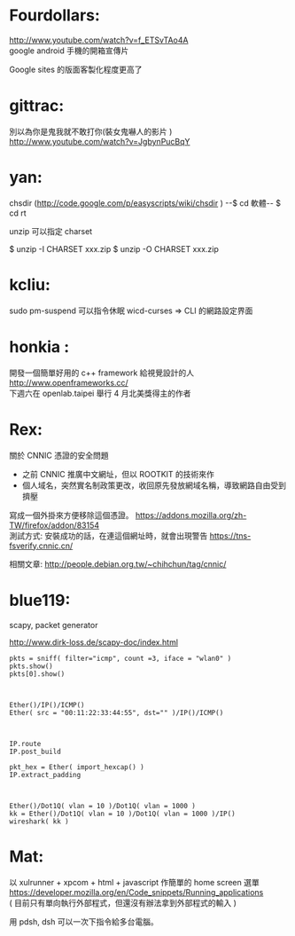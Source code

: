 # Fourdollars:

<http://www.youtube.com/watch?v=f_ETSvTAo4A>  
google android 手機的開箱宣傳片

Google sites 的版面客製化程度更高了

# gittrac:

別以為你是鬼我就不敢打你(裝女鬼嚇人的影片 )
<http://www.youtube.com/watch?v=JgbynPucBqY>  

# yan:

chsdir (<http://code.google.com/p/easyscripts/wiki/chsdir>  ) 
--$ cd 軟體--
$ cd rt<TAB>

unzip 可以指定 charset

$ unzip -I CHARSET xxx.zip
$ unzip -O CHARSET xxx.zip


# kcliu:

sudo pm-suspend 可以指令休眠
wicd-curses => CLI 的網路設定界面


# honkia :

開發一個簡單好用的 c++ framework 給視覺設計的人
<http://www.openframeworks.cc/>  
下週六在 openlab.taipei 舉行
4 月北美獎得主的作者

# Rex:


關於 CNNIC 憑證的安全問題
* 之前 CNNIC 推廣中文網址，但以 ROOTKIT 的技術來作
* 個人域名，突然實名制政策更改，收回原先發放網域名稱，導致網路自由受到擠壓

寫成一個外掛來方便移除這個憑證。 <https://addons.mozilla.org/zh-TW/firefox/addon/83154>  
測試方式: 安裝成功的話，在連這個網址時，就會出現警告 <https://tns-fsverify.cnnic.cn/>  

相關文章: <http://people.debian.org.tw/~chihchun/tag/cnnic/>  

# blue119:

scapy, packet generator

<http://www.dirk-loss.de/scapy-doc/index.html>  


    pkts = sniff( filter="icmp", count =3, iface = "wlan0" )
    pkts.show()
    pkts[0].show()



    Ether()/IP()/ICMP()
    Ether( src = "00:11:22:33:44:55", dst="" )/IP()/ICMP()



    IP.route
    IP.post_build
    
    pkt_hex = Ether( import_hexcap() )
    IP.extract_padding



    Ether()/Dot1Q( vlan = 10 )/Dot1Q( vlan = 1000 )
    kk = Ether()/Dot1Q( vlan = 10 )/Dot1Q( vlan = 1000 )/IP()
    wireshark( kk )



# Mat:

以 xulrunner + xpcom + html + javascript 作簡單的 home screen 選單
<https://developer.mozilla.org/en/Code_snippets/Running_applications>  
( 目前只有單向執行外部程式，但還沒有辦法拿到外部程式的輸入 )

用 pdsh, dsh 可以一次下指令給多台電腦。